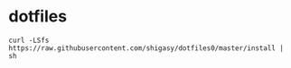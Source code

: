 # dotfiles
```
curl -LSfs https://raw.githubusercontent.com/shigasy/dotfiles0/master/install | sh
```
